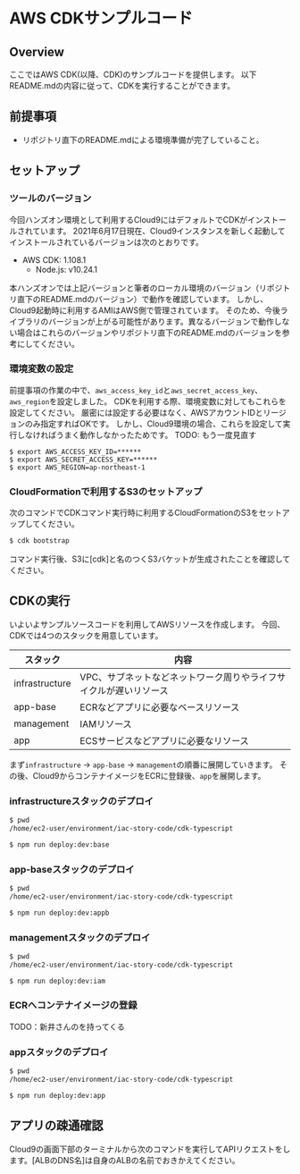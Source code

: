 # AWS CDKサンプルコード

## Overview
ここではAWS CDK(以降、CDK)のサンプルコードを提供します。
以下README.mdの内容に従って、CDKを実行することができます。

## 前提事項
- リポジトリ直下のREADME.mdによる環境準備が完了していること。

## セットアップ

### ツールのバージョン

今回ハンズオン環境として利用するCloud9にはデフォルトでCDKがインストールされています。
2021年6月17日現在、Cloud9インスタンスを新しく起動してインストールされているバージョンは次のとおりです。

- AWS CDK: 1.108.1
  - Node.js: v10.24.1

本ハンズオンでは上記バージョンと筆者のローカル環境のバージョン（リポジトリ直下のREADME.mdのバージョン）で動作を確認しています。
しかし、Cloud9起動時に利用するAMIはAWS側で管理されています。
そのため、今後ライブラリのバージョンが上がる可能性があります。異なるバージョンで動作しない場合はこれらのバージョンやリポジトリ直下のREADME.mdのバージョンを参考にしてください。

### 環境変数の設定

前提事項の作業の中で、`aws_access_key_id`と`aws_secret_access_key`、`aws_region`を設定しました。
CDKを利用する際、環境変数に対してもこれらを設定してください。
厳密には設定する必要はなく、AWSアカウントIDとリージョンのみ指定すればOKです。
しかし、Cloud9環境の場合、これらを設定して実行しなければうまく動作しなかったためです。
TODO: もう一度見直す

```
$ export AWS_ACCESS_KEY_ID=******
$ export AWS_SECRET_ACCESS_KEY=******
$ export AWS_REGION=ap-northeast-1
```

### CloudFormationで利用するS3のセットアップ

次のコマンドでCDKコマンド実行時に利用するCloudFormationのS3をセットアップしてください。

```bash
$ cdk bootstrap
```

コマンド実行後、S3に[cdk]と名のつくS3バケットが生成されたことを確認してください。



## CDKの実行

いよいよサンプルソースコードを利用してAWSリソースを作成します。
今回、CDKでは4つのスタックを用意しています。

| スタック           | 内容                                 |
|----------------|------------------------------------|
| infrastructure | VPC、サブネットなどネットワーク周りやライフサイクルが遅いリソース |
| app-base       | ECRなどアプリに必要なベースリソース                |
| management     | IAMリソース                            |
| app            | ECSサービスなどアプリに必要なリソース               |


まず`infrastructure` -> `app-base` -> `management`の順番に展開していきます。
その後、Cloud9からコンテナイメージをECRに登録後、`app`を展開します。

### infrastructureスタックのデプロイ

```bash
$ pwd
/home/ec2-user/environment/iac-story-code/cdk-typescript

$ npm run deploy:dev:base
```

### app-baseスタックのデプロイ

```bash
$ pwd
/home/ec2-user/environment/iac-story-code/cdk-typescript

$ npm run deploy:dev:appb
```


### managementスタックのデプロイ

```bash
$ pwd
/home/ec2-user/environment/iac-story-code/cdk-typescript

$ npm run deploy:dev:iam
```

### ECRへコンテナイメージの登録
TODO：新井さんのを持ってくる


### appスタックのデプロイ

```bash
$ pwd
/home/ec2-user/environment/iac-story-code/cdk-typescript

$ npm run deploy:dev:app
```

## アプリの疎通確認
Cloud9の画面下部のターミナルから次のコマンドを実行してAPIリクエストをします。[ALBのDNS名]は自身のALBの名前でおきかえてください。


